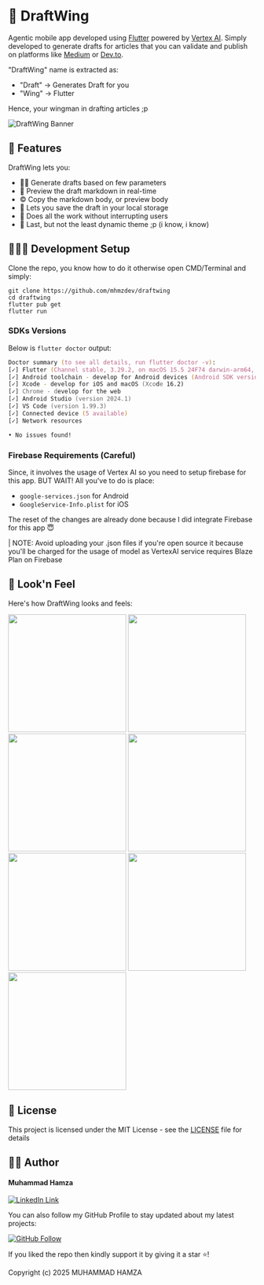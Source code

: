 # 🦋 DraftWing
Agentic mobile app developed using [Flutter](https://flutter.dev) powered by [Vertex AI](https://cloud.google.com/vertex-ai). Simply developed to generate drafts for articles that you can validate and publish on platforms like [Medium](https://medium.com/) or [Dev.to](https://dev.to/).

"DraftWing" name is extracted as:
- "Draft" -> Generates Draft for you
- "Wing" -> Flutter

Hence, your wingman in drafting articles ;p

![DraftWing Banner](assets/showcase/banner.png)

## 📲 Features
DraftWing lets you:
- ✍🏼 Generate drafts based on few parameters
- 👀 Preview the draft markdown in real-time
- © Copy the markdown body, or preview body
- 💾 Lets you save the draft in your local storage
- 🤖 Does all the work without interrupting users
- 🌚 Last, but not the least dynamic theme ;p (i know, i know)

## 🧑🏼‍💻 Development Setup
Clone the repo, you know how to do it otherwise open CMD/Terminal and simply:
```
git clone https://github.com/mhmzdev/draftwing
cd draftwing
flutter pub get
flutter run
```
### SDKs Versions
Below is `flutter doctor` output:
```zsh
Doctor summary (to see all details, run flutter doctor -v):
[✓] Flutter (Channel stable, 3.29.2, on macOS 15.5 24F74 darwin-arm64, locale en-PK)
[✓] Android toolchain - develop for Android devices (Android SDK version 34.0.0)
[✓] Xcode - develop for iOS and macOS (Xcode 16.2)
[✓] Chrome - develop for the web
[✓] Android Studio (version 2024.1)
[✓] VS Code (version 1.99.3)
[✓] Connected device (5 available)
[✓] Network resources

• No issues found!
```
### Firebase Requirements (Careful)
Since, it involves the usage of Vertex AI so you need to setup firebase for this app. BUT WAIT! All you've to do is place:
- `google-services.json` for Android
- `GoogleService-Info.plist` for iOS

The reset of the changes are already done because I did integrate Firebase for this app 😇

| NOTE: Avoid uploading your .json files if you're open source it because you'll be charged for the usage of model as VertexAI service requires Blaze Plan on Firebase

## 👀 Look'n Feel
Here's how DraftWing looks and feels:

<img src="assets/showcase/splash.png" width="240"> <img src="assets/showcase/write.png" width="240"> <img src="assets/showcase/drafts.png" width="240"> <img src="assets/showcase/guidelines.png" width="240"> <img src="assets/showcase/profile.png" width="240"> <img src="assets/showcase/medium_guide.png" width="240"> <img src="assets/showcase/cache_guide.png" width="240">


## 🔑 License
This project is licensed under the MIT License - see the [LICENSE](LICENSE.md) file for details

## 🙋‍♂️ Author
#### Muhammad Hamza
[![LinkedIn Link](https://img.shields.io/badge/Connect-Hamza-blue.svg?logo=linkedin&longCache=true&style=social&label=Connect
)](https://www.linkedin.com/in/mhmzdev)

You can also follow my GitHub Profile to stay updated about my latest projects:

[![GitHub Follow](https://img.shields.io/badge/Connect-Hamza-blue.svg?logo=Github&longCache=true&style=social&label=Follow)](https://github.com/mhmzdev)

If you liked the repo then kindly support it by giving it a star ⭐!

Copyright (c) 2025 MUHAMMAD HAMZA